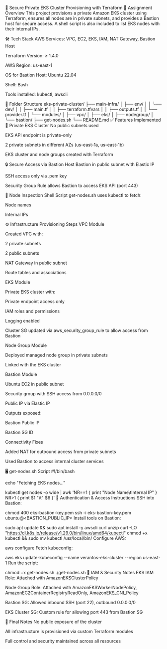 🚀 Secure Private EKS Cluster Provisioning with Terraform
📌 Assignment Overview
This project provisions a private Amazon EKS cluster using Terraform, ensures all nodes are in private subnets, and provides a Bastion host for secure access. A shell script is also included to list EKS nodes with their internal IPs.

🛠️ Tech Stack
AWS Services: VPC, EC2, EKS, IAM, NAT Gateway, Bastion Host

Terraform Version: ≥ 1.4.0

AWS Region: us-east-1

OS for Bastion Host: Ubuntu 22.04

Shell: Bash

Tools installed: kubectl, awscli

🔧 Folder Structure
eks-private-cluster/
├── main-infra/
│   ├── env/
│   │   └── dev/
│   │       ├── main.tf
│   │       ├── terraform.tfvars
│   │       ├── outputs.tf
│   │       └── provider.tf
│   └── modules/
│       ├── vpc/
│       ├── eks/
│       ├── nodegroup/
│       └── bastion/
├── get-nodes.sh
└── README.md
✅ Features Implemented
🔐 Private EKS Cluster
No public subnets used

EKS API endpoint is private-only

2 private subnets in different AZs (us-east-1a, us-east-1b)

EKS cluster and node groups created with Terraform

🔒 Secure Access via Bastion Host
Bastion in public subnet with Elastic IP

SSH access only via .pem key

Security Group Rule allows Bastion to access EKS API (port 443)

📜 Node Inspection Shell Script
get-nodes.sh uses kubectl to fetch:

Node names

Internal IPs

⚙️ Infrastructure Provisioning Steps
VPC Module

Created VPC with:

2 private subnets

2 public subnets

NAT Gateway in public subnet

Route tables and associations

EKS Module

Private EKS cluster with:

Private endpoint access only

IAM roles and permissions

Logging enabled

Cluster SG updated via aws_security_group_rule to allow access from Bastion

Node Group Module

Deployed managed node group in private subnets

Linked with the EKS cluster

Bastion Module

Ubuntu EC2 in public subnet

Security group with SSH access from 0.0.0.0/0

Public IP via Elastic IP

Outputs exposed:

Bastion Public IP

Bastion SG ID

Connectivity Fixes

Added NAT for outbound access from private subnets

Used Bastion to access internal cluster services

🖥️ get-nodes.sh Script
#!/bin/bash

echo "Fetching EKS nodes..."

kubectl get nodes -o wide | awk 'NR==1 { print "Node Name\tInternal IP" } NR>1 { print $1 "\t" $6 }'
🔑 Authentication & Access Instructions
SSH into Bastion:

chmod 400 eks-bastion-key.pem
ssh -i eks-bastion-key.pem ubuntu@<BASTION_PUBLIC_IP>
Install tools on Bastion:

sudo apt update && sudo apt install -y awscli curl unzip
curl -LO "https://dl.k8s.io/release/v1.29.0/bin/linux/amd64/kubectl"
chmod +x kubectl && sudo mv kubectl /usr/local/bin/
Configure AWS:

aws configure
Fetch kubeconfig:

aws eks update-kubeconfig --name verantos-eks-cluster --region us-east-1
Run the script:

chmod +x get-nodes.sh
./get-nodes.sh
📄 IAM & Security Notes
EKS IAM Role: Attached with AmazonEKSClusterPolicy

Node Group Role: Attached with AmazonEKSWorkerNodePolicy, AmazonEC2ContainerRegistryReadOnly, AmazonEKS_CNI_Policy

Bastion SG: Allowed inbound SSH (port 22), outbound 0.0.0.0/0

EKS Cluster SG: Custom rule for allowing port 443 from Bastion SG

📝 Final Notes
No public exposure of the cluster

All infrastructure is provisioned via custom Terraform modules

Full control and security maintained across all resources
